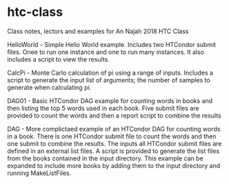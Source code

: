 # htc-class
Class notes, lectors and examples for An Najah 2018 HTC Class

HelloWorld - Simple Hello World example. Includes two HTCondor submit
files. Onee to run one instance and one to run many instances. It also
includes a script to view the results.

CalcPi - Monte Carlo calculation of pi using a range of inputs. Includes
a script to generate the input list of arguments; the number of samples
to generate when calculating pi.

DAG01 - Basic HTCondor DAG example for counting words in books and then
listing the top 5 words used in each book. Five submit files
are provided to count the words and then a report script to combine the results


DAG    - More complictaed example of an HTCondor DAG for counting words
in a book.  There is one HTCondor submit file to count the words and
then one submit to combine the results. The inputs all HTCondor submit
files are defined in an external list files. A script is provided to
generate the list files from the books contained in the input
directory. This example can be expanded to include more books by adding
them to the input directory and running MakeListFiles.
